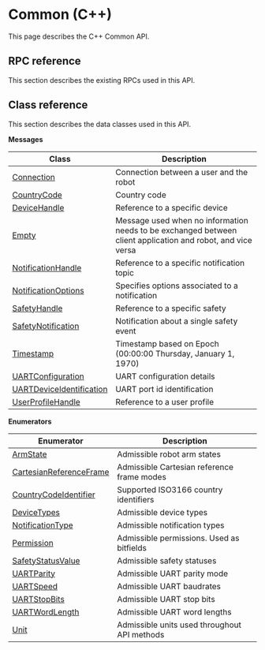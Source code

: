 # Common \(C++\)

This page describes the C++ Common API.

## RPC reference

This section describes the existing RPCs used in this API.

## Class reference

This section describes the data classes used in this API.

 **Messages** 

|Class|Description|
|-----|-----------|
|[Connection](../messages/Common/Connection.md#)|Connection between a user and the robot|
|[CountryCode](../messages/Common/CountryCode.md#)|Country code|
|[DeviceHandle](../messages/Common/DeviceHandle.md#)|Reference to a specific device|
|[Empty](../messages/Common/Empty.md#)|Message used when no information needs to be exchanged between client application and robot, and vice versa|
|[NotificationHandle](../messages/Common/NotificationHandle.md#)|Reference to a specific notification topic|
|[NotificationOptions](../messages/Common/NotificationOptions.md#)|Specifies options associated to a notification|
|[SafetyHandle](../messages/Common/SafetyHandle.md#)|Reference to a specific safety|
|[SafetyNotification](../messages/Common/SafetyNotification.md#)|Notification about a single safety event|
|[Timestamp](../messages/Common/Timestamp.md#)|Timestamp based on Epoch \(00:00:00 Thursday, January 1, 1970\)|
|[UARTConfiguration](../messages/Common/UARTConfiguration.md#)|UART configuration details|
|[UARTDeviceIdentification](../messages/Common/UARTDeviceIdentification.md#)|UART port id identification|
|[UserProfileHandle](../messages/Common/UserProfileHandle.md#)|Reference to a user profile|

 **Enumerators** 

|Enumerator|Description|
|----------|-----------|
|[ArmState](../enums/Common/ArmState.md#)|Admissible robot arm states|
|[CartesianReferenceFrame](../enums/Common/CartesianReferenceFrame.md#)|Admissible Cartesian reference frame modes|
|[CountryCodeIdentifier](../enums/Common/CountryCodeIdentifier.md#)|Supported ISO3166 country identifiers|
|[DeviceTypes](../enums/Common/DeviceTypes.md#)|Admissible device types|
|[NotificationType](../enums/Common/NotificationType.md#)|Admissible notification types|
|[Permission](../enums/Common/Permission.md#)|Admissible permissions. Used as bitfields|
|[SafetyStatusValue](../enums/Common/SafetyStatusValue.md#)|Admissible safety statuses|
|[UARTParity](../enums/Common/UARTParity.md#)|Admissible UART parity mode|
|[UARTSpeed](../enums/Common/UARTSpeed.md#)|Admissible UART baudrates|
|[UARTStopBits](../enums/Common/UARTStopBits.md#)|Admissible UART stop bits|
|[UARTWordLength](../enums/Common/UARTWordLength.md#)|Admissible UART word lengths|
|[Unit](../enums/Common/Unit.md#)|Admissible units used throughout API methods|

